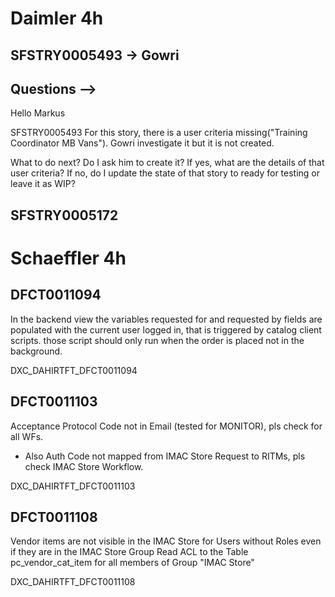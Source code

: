 # Daimler 4h

## SFSTRY0005493 -> Gowri
 
## Questions --> 

Hello Markus

SFSTRY0005493
For this story, there is a user criteria missing("Training Coordinator MB Vans"). Gowri investigate it but it is not created.

What to do next?
	Do I ask him to create it? If yes, what are the details of that user criteria?
	If no, do I update the state of that story to ready for testing or leave it as WIP?

## SFSTRY0005172

# Schaeffler 4h

## DFCT0011094
In the backend view the variables requested for and requested by fields are populated with the current user logged in, that is triggered by catalog client scripts. those script should only run when the order is placed not in the background.

DXC_DAHIRTFT_DFCT0011094

## DFCT0011103
Acceptance Protocol Code not in Email (tested for MONITOR), pls check for all WFs.

- Also Auth Code not mapped from IMAC Store Request to RITMs, pls check IMAC Store Workflow.

DXC_DAHIRTFT_DFCT0011103

## DFCT0011108

Vendor items are not visible in the IMAC Store for Users without Roles even if they are in the IMAC Store Group
Read ACL to the Table pc_vendor_cat_item for all members of Group "IMAC Store"

DXC_DAHIRTFT_DFCT0011108